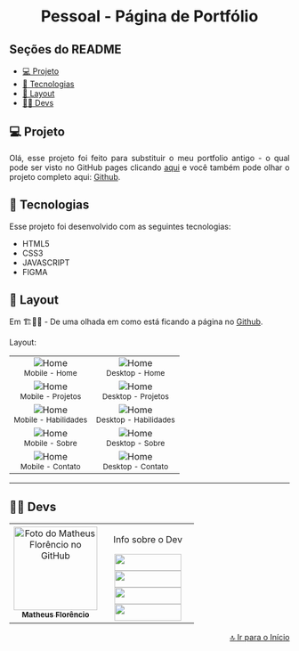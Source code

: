<h1 align="center" id="inicio">Pessoal - Página de Portfólio</h1>

## Seções do README
<ul>
  <li><a href="#projeto">💻 Projeto</a></li>
  <li><a href="#tecnologias">🚀 Tecnologias</a></li>
  <li><a href="#layout">🔖 Layout</a></li>
  <li><a href="#devs">👩‍💻 Devs</a></li>
</ul>

## <a id="projeto">💻 Projeto</a>

<p align="justify">
  Olá, esse projeto foi feito para substituir o meu portfolio antigo - o qual pode ser visto no GitHub pages clicando <a href="https://1matheusflorencio.github.io/Pessoal-Portfolio-Antigo/" target="_blank">aqui</a> e você também pode olhar o projeto completo aqui: <a href="https://github.com/1matheusflorencio/Pessoal-Portfolio-Antigo" target="_blank">Github</a>.<br>
</p>

## <a id="tecnologias">🚀 Tecnologias</a>

Esse projeto foi desenvolvido com as seguintes tecnologias:

- HTML5
- CSS3
- JAVASCRIPT
- FIGMA

## <a id="layout">🔖 Layout</a>

Em 🏗👷‍♂️ - De uma olhada em como está ficando a página no <a href="https://1matheusflorencio.github.io/Pessoal-Portfolio/" target="_blank">Github</a>.<br>

Layout:
<div align="center">
<table style>
  <tr>
    <td align="center">
      <img src="https://github.com/1matheusflorencio/Pessoal-Portfolio/blob/master/README%20arquivos/Mobile%20-%2001.png?raw=true" alt="Home" /><br>
        <sub>
         Mobile - Home
        </sub>
    </td>
        <td align="center">
      <img src="https://github.com/1matheusflorencio/Pessoal-Portfolio/blob/master/README%20arquivos/Desktop%20-%2001.png?raw=true" alt="Home" /><br>
        <sub>
         Desktop - Home
        </sub>
    </td>
  </tr>  
  <tr>
    <td align="center">
      <img src="https://github.com/1matheusflorencio/Pessoal-Portfolio/blob/master/README%20arquivos/Mobile%20-%2002.png?raw=true" alt="Home" /><br>
        <sub>
         Mobile - Projetos
        </sub>
    </td>
        <td align="center">
      <img src="https://github.com/1matheusflorencio/Pessoal-Portfolio/blob/master/README%20arquivos/Desktop%20-%2002.png?raw=true" alt="Home" /><br>
        <sub>
         Desktop - Projetos
        </sub>
    </td>
  </tr>
    <tr>
    <td align="center">
      <img src="https://github.com/1matheusflorencio/Pessoal-Portfolio/blob/master/README%20arquivos/Mobile%20-%2003.png?raw=true" alt="Home" /><br>
        <sub>
         Mobile - Habilidades
        </sub>
    </td>
        <td align="center">
      <img src="https://github.com/1matheusflorencio/Pessoal-Portfolio/blob/master/README%20arquivos/Desktop%20-%2003.png?raw=true" alt="Home" /><br>
        <sub>
         Desktop - Habilidades
        </sub>
    </td>
  </tr>
    <tr>
    <td align="center">
      <img src="https://github.com/1matheusflorencio/Pessoal-Portfolio/blob/master/README%20arquivos/Mobile%20-%2004.png?raw=true" alt="Home" /><br>
        <sub>
         Mobile - Sobre
        </sub>
    </td>
        <td align="center">
      <img src="https://github.com/1matheusflorencio/Pessoal-Portfolio/blob/master/README%20arquivos/Desktop%20-%2004.png?raw=true" alt="Home" /><br>
        <sub>
         Desktop - Sobre
        </sub>
    </td>
  </tr>
    <tr>
    <td align="center">
      <img src="https://github.com/1matheusflorencio/Pessoal-Portfolio/blob/master/README%20arquivos/Mobile%20-%2005.png?raw=true" alt="Home" /><br>
        <sub>
         Mobile - Contato
        </sub>
    </td>
        <td align="center">
      <img src="https://github.com/1matheusflorencio/Pessoal-Portfolio/blob/master/README%20arquivos/Desktop%20-%2005.png?raw=true" alt="Home" /><br>
        <sub>
         Desktop - Contato
        </sub>
    </td>
  </tr>
</table>  </div>

---

## <a id="devs">👩‍💻 Devs</a> 

<table>
  <tr>
    <td align="center">
    <a text-decoration="none" href="https://github.com/1matheusflorencio">
      <img src="https://avatars.githubusercontent.com/u/68713424?s=400&u=62c303b85a95a013cccd6cbd6084952fbc06a4db&v=4" width="150px;" alt="Foto do Matheus Florêncio no GitHub"/>       <br>
        <sub>
          <b>Matheus Florêncio</b> <br>
        </sub>
    </a>
    </td>
      <td align="center" width="150px">
        <p>Info sobre o Dev</p>
          <a href="https://www.matheusflorencio.com" target="_blank"><img height="30px" width="120px" src="https://img.shields.io/badge/website-000000?style=for-the-badge&logo=About.me&logoColor=white"></a>
          <br>
          <a href="https://www.linkedin.com/in/matheus-flor%C3%AAncio/" target="_blank"><img height="30px" width="120px" src="https://img.shields.io/badge/LinkedIn-0077B5?style=for-the-badge&logo=linkedin&logoColor=white"></a>
          <br>
          <a href="https://www.instagram.com/1matheusflorencio/" target="_blank"><img height="30px" width="120px" src="https://img.shields.io/badge/Instagram-E4405F?style=for-the-badge&logo=instagram&logoColor=white" target="_blank"></a>
          <br>
          <a href="https://www.youtube.com/channel/UCH1VWs-9V63VyGkrcSbtXIg" target="_blank"><img height="30px" width="120px" src="https://img.shields.io/badge/YouTube-FF0000?style=for-the-badge&logo=youtube&logoColor=white" target="_blank"></a>
      </td>
    </tr>
</table>

<p width="100%" align="end"><a href="#inicio">🔝 Ir para o Início</a></p>
